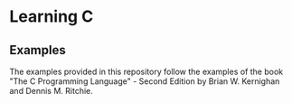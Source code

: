 # Learning C
## Examples
The examples provided in this repository follow the examples of the book "The C Programming Language" - Second Edition by Brian W. Kernighan and Dennis M. Ritchie.
